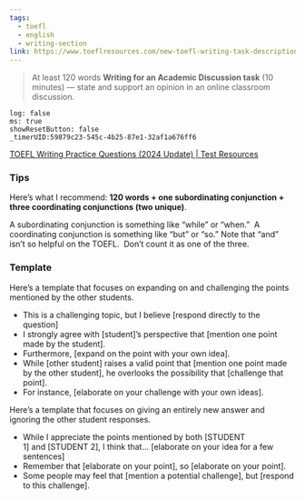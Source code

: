 ```yaml
---
tags:
  - toefl
  - english
  - writing-section
link: https://www.toeflresources.com/new-toefl-writing-task-description-and-guide/
---
```

>At least 120 words
>**Writing for an Academic Discussion task** (10 minutes) — state and support an opinion in an online classroom discussion.

```timer
log: false
ms: true
showResetButton: false
_timerUID:59879c23-545c-4b25-87e1-32af1a676ff6
```

[TOEFL Writing Practice Questions (2024 Update) | Test Resources](https://www.toeflresources.com/sample-toefl-essays/)

### Tips

Here’s what I recommend: **120 words + one subordinating conjunction + three coordinating conjunctions (two unique)**.

A subordinating conjunction is something like “while” or “when.”  A coordinating conjunction is something like “but” or “so.” Note that “and” isn’t so helpful on the TOEFL.  Don’t count it as one of the three.

### Template


Here’s a template that focuses on expanding on and challenging the points mentioned by the other students.

- This is a challenging topic, but I believe [respond directly to the question]
- I strongly agree with [student]’s perspective that [mention one point made by the student]. 
- Furthermore, [expand on the point with your own idea].
- While [other student] raises a valid point that [mention one point made by the other student], he overlooks the possibility that [challenge that point].
- For instance, [elaborate on your challenge with your own ideas].




Here’s a template that focuses on giving an entirely new answer and ignoring the other student responses.

- While I appreciate the points mentioned by both [STUDENT 1] and [STUDENT 2], I think that… [elaborate on your idea for a few sentences]
- Remember that [elaborate on your point], so [elaborate on your point].
- Some people may feel that [mention a potential challenge], but [respond to this challenge].

